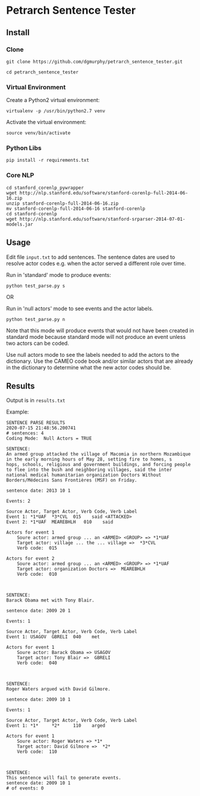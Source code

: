 # Petrarch Sentence Tester

## Install

### Clone

`git clone https://github.com/dgmurphy/petrarch_sentence_tester.git`

`cd petrarch_sentence_tester`

### Virtual Environment

Create a Python2 virtual environment:

```virtualenv -p /usr/bin/python2.7 venv```

Activate the virtual environment:

```source venv/bin/activate```

### Python Libs
```
pip install -r requirements.txt
```

### Core NLP
```
cd stanford_corenlp_pywrapper
wget http://nlp.stanford.edu/software/stanford-corenlp-full-2014-06-16.zip
unzip stanford-corenlp-full-2014-06-16.zip
mv stanford-corenlp-full-2014-06-16 stanford-corenlp
cd stanford-corenlp
wget http://nlp.stanford.edu/software/stanford-srparser-2014-07-01-models.jar
```

## Usage

Edit file `input.txt` to add sentences. The sentence dates are used to resolve actor codes e.g. when the actor served a different role over time.

Run in 'standard' mode to produce events:

`python test_parse.py s`

OR

Run in 'null actors' mode to see events and the actor labels.

`python test_parse.py n`

Note that this mode will produce events that would not have
been created in standard mode because standard mode will
not produce an event unless two actors can be coded.


Use null actors mode to see the labels needed to add the actors
to the dictionary.  Use the CAMEO code book and/or similar actors
that are already in the dictionary to determine what
the new actor codes should be.

## Results

Output is in `results.txt`

Example:

```
SENTENCE PARSE RESULTS
2020-07-15 21:48:56.200741
# sentences: 4
Coding Mode:  Null Actors = TRUE

SENTENCE:
An armed group attacked the village of Macomia in northern Mozambique in the early morning hours of May 28, setting fire to homes, s
hops, schools, religious and government buildings, and forcing people to flee into the bush and neighboring villages, said the inter
national medical humanitarian organization Doctors Without Borders/Médecins Sans Frontières (MSF) on Friday.

sentence date: 2013 10 1

Events: 2

Source Actor, Target Actor, Verb Code, Verb Label
Event 1: *1*UAF	 *3*CVL	 015	said <ATTACKED>
Event 2: *1*UAF	 MEAREBHLH	 010	said

Actors for event 1
	Soure actor: armed group ... an <ARMED> <GROUP> => *1*UAF
	Target actor: village ... the ... village =>  *3*CVL
	Verb code:  015

Actors for event 2
	Soure actor: armed group ... an <ARMED> <GROUP> => *1*UAF
	Target actor: organization Doctors =>  MEAREBHLH
	Verb code:  010



SENTENCE:
Barack Obama met with Tony Blair.

sentence date: 2009 20 1

Events: 1

Source Actor, Target Actor, Verb Code, Verb Label
Event 1: USAGOV	 GBRELI	 040	met

Actors for event 1
	Soure actor: Barack Obama => USAGOV
	Target actor: Tony Blair =>  GBRELI
	Verb code:  040



SENTENCE:
Roger Waters argued with David Gilmore.

sentence date: 2009 10 1

Events: 1

Source Actor, Target Actor, Verb Code, Verb Label
Event 1: *1*	 *2*	 110	arged

Actors for event 1
	Soure actor: Roger Waters => *1*
	Target actor: David Gilmore =>  *2*
	Verb code:  110



SENTENCE:
This sentence will fail to generate events.
sentence date: 2009 10 1
# of events: 0
```
